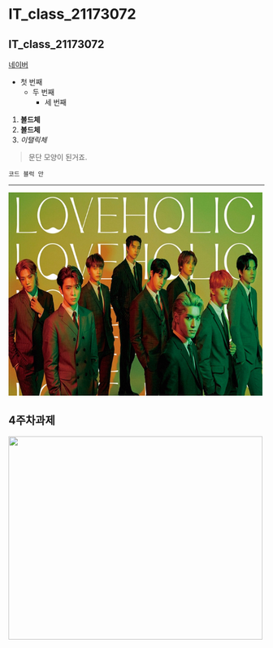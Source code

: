 # IT_class_21173072
## IT_class_21173072

[네이버](https://naver.com)

- 첫 번째
  - 두 번째
    - 세 번째

1. **볼드체**
2. __볼드체__
3. *이탤릭체*

>문단 모양이 된거죠.
>

```
코드 블럭 안
```
* * *

<img width="500" height="400" src="./png/NCT127.png"></img>

## 4주차과제
<img width="500" height="400" src="./png/4주차과제.PNG"></img>


